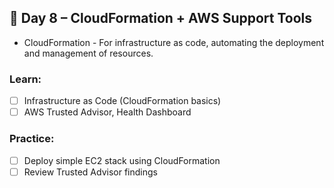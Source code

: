 ## 📅 Day 8 – CloudFormation + AWS Support Tools
- CloudFormation - For infrastructure as code, automating the deployment and management of resources.
### Learn:
- [ ] Infrastructure as Code (CloudFormation basics)
- [ ] AWS Trusted Advisor, Health Dashboard

### Practice:
- [ ] Deploy simple EC2 stack using CloudFormation
- [ ] Review Trusted Advisor findings
